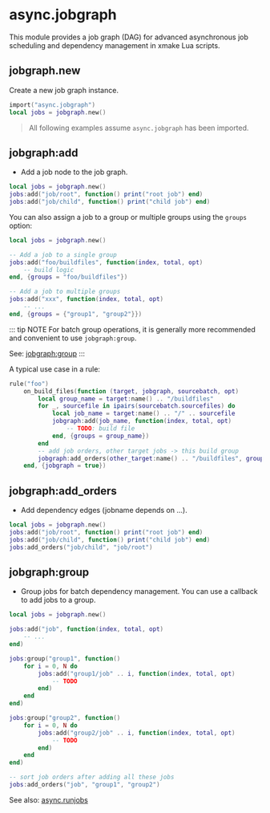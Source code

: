 # async.jobgraph

This module provides a job graph (DAG) for advanced asynchronous job scheduling and dependency management in xmake Lua scripts.

## jobgraph.new

Create a new job graph instance.

```lua
import("async.jobgraph")
local jobs = jobgraph.new()
```

> All following examples assume `async.jobgraph` has been imported.

## jobgraph:add

- Add a job node to the job graph.

```lua
local jobs = jobgraph.new()
jobs:add("job/root", function() print("root job") end)
jobs:add("job/child", function() print("child job") end)
```

You can also assign a job to a group or multiple groups using the `groups` option:

```lua
local jobs = jobgraph.new()

-- Add a job to a single group
jobs:add("foo/buildfiles", function(index, total, opt)
    -- build logic
end, {groups = "foo/buildfiles"})

-- Add a job to multiple groups
jobs:add("xxx", function(index, total, opt)
    -- ...
end, {groups = {"group1", "group2"}})
```

::: tip NOTE
For batch group operations, it is generally more recommended and convenient to use `jobgraph:group`.

See: [jobgraph:group](#jobgraph-group)
:::

A typical use case in a rule:

```lua
rule("foo")
    on_build_files(function (target, jobgraph, sourcebatch, opt)
        local group_name = target:name() .. "/buildfiles"
        for _, sourcefile in ipairs(sourcebatch.sourcefiles) do
            local job_name = target:name() .. "/" .. sourcefile
            jobgraph:add(job_name, function(index, total, opt)
                -- TODO: build file
            end, {groups = group_name})
        end
        -- add job orders, other target jobs -> this build group
        jobgraph:add_orders(other_target:name() .. "/buildfiles", group_name)
    end, {jobgraph = true})
```

## jobgraph:add_orders

- Add dependency edges (jobname depends on ...).

```lua
local jobs = jobgraph.new()
jobs:add("job/root", function() print("root job") end)
jobs:add("job/child", function() print("child job") end)
jobs:add_orders("job/child", "job/root")
```

## jobgraph:group

- Group jobs for batch dependency management. You can use a callback to add jobs to a group.

```lua
local jobs = jobgraph.new()

jobs:add("job", function(index, total, opt)
    -- ...
end)

jobs:group("group1", function()
    for i = 0, N do
        jobs:add("group1/job" .. i, function(index, total, opt)
            -- TODO
        end)
    end
end)

jobs:group("group2", function()
    for i = 0, N do
        jobs:add("group2/job" .. i, function(index, total, opt)
            -- TODO
        end)
    end
end)

-- sort job orders after adding all these jobs
jobs:add_orders("job", "group1", "group2")
```

See also: [async.runjobs](/api/scripts/extension-modules/async/runjobs) 